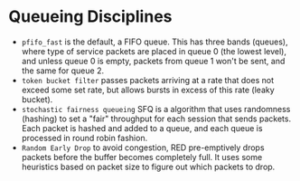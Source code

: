 # Queueing Disciplines

- `pfifo_fast` is the default, a FIFO queue. This has three bands (queues), where type of service packets are placed in queue 0 (the lowest level), and unless queue 0 is empty, packets from queue 1 won't be sent, and the same for queue 2.
- `token bucket filter` passes packets arriving at a rate that does not exceed some set rate, but allows bursts in excess of this rate (leaky bucket).
- `stochastic fairness queueing` SFQ is a algorithm that uses randomness (hashing) to set a "fair" throughput for each session that sends packets. Each packet is hashed and added to a queue, and each queue is processed in round robin fashion.
- `Random Early Drop` to avoid congestion, RED pre-emptively drops packets before the buffer becomes completely full. It uses some heuristics based on packet size to figure out which packets to drop.
